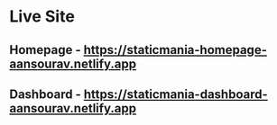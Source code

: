 # Live Site

## Homepage - https://staticmania-homepage-aansourav.netlify.app

## Dashboard - https://staticmania-dashboard-aansourav.netlify.app
